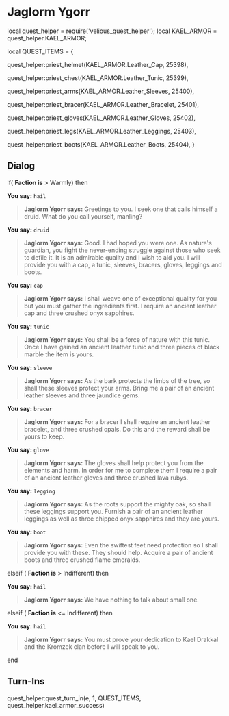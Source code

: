 # Jaglorm Ygorr


local quest_helper = require('velious_quest_helper');
local KAEL_ARMOR = quest_helper.KAEL_ARMOR;

local QUEST_ITEMS = {

quest_helper:priest_helmet(KAEL_ARMOR.Leather_Cap, 25398), 

quest_helper:priest_chest(KAEL_ARMOR.Leather_Tunic, 25399), 

quest_helper:priest_arms(KAEL_ARMOR.Leather_Sleeves, 25400), 

quest_helper:priest_bracer(KAEL_ARMOR.Leather_Bracelet, 25401), 

quest_helper:priest_gloves(KAEL_ARMOR.Leather_Gloves, 25402), 

quest_helper:priest_legs(KAEL_ARMOR.Leather_Leggings, 25403), 

quest_helper:priest_boots(KAEL_ARMOR.Leather_Boots, 25404), 
}

## Dialog

if( **Faction is** > Warmly) then 


**You say:** `hail`




>**Jaglorm Ygorr says:** Greetings to you. I seek one that calls himself a druid. What do you call yourself, manling?


**You say:** `druid`




>**Jaglorm Ygorr says:** Good. I had hoped you were one. As nature's guardian, you fight the never-ending struggle against those who seek to defile it. It is an admirable quality and I wish to aid you. I will provide you with a cap, a tunic, sleeves, bracers, gloves, leggings and boots.


**You say:** `cap`




>**Jaglorm Ygorr says:** I shall weave one of exceptional quality for you but you must gather the ingredients first. I require an ancient leather cap and three crushed onyx sapphires.


**You say:** `tunic`




>**Jaglorm Ygorr says:** You shall be a force of nature with this tunic. Once I have gained an ancient leather tunic and three pieces of black marble the item is yours.


**You say:** `sleeve`




>**Jaglorm Ygorr says:** As the bark protects the limbs of the tree, so shall these sleeves protect your arms. Bring me a pair of an ancient leather sleeves and three jaundice gems.


**You say:** `bracer`




>**Jaglorm Ygorr says:** For a bracer I shall require an ancient leather bracelet, and three crushed opals. Do this and the reward shall be yours to keep.


**You say:** `glove`




>**Jaglorm Ygorr says:** The gloves shall help protect you from the elements and harm. In order for me to complete them I require a pair of an ancient leather gloves and three crushed lava rubys.


**You say:** `legging`




>**Jaglorm Ygorr says:** As the roots support the mighty oak, so shall these leggings support you. Furnish a pair of an ancient leather leggings as well as three chipped onyx sapphires and they are yours.


**You say:** `boot`




>**Jaglorm Ygorr says:** Even the swiftest feet need protection so I shall provide you with these. They should help. Acquire a pair of ancient boots and three crushed flame emeralds.


elseif ( **Faction is** > Indifferent) then 


**You say:** `hail`




>**Jaglorm Ygorr says:** We have nothing to talk about small one.


elseif ( **Faction is** <= Indifferent) then


**You say:** `hail`




>**Jaglorm Ygorr says:** You must prove your dedication to Kael Drakkal and the Kromzek clan before I will speak to you.

end

## Turn-Ins

quest_helper:quest_turn_in(e, 1, QUEST_ITEMS, quest_helper.kael_armor_success) 